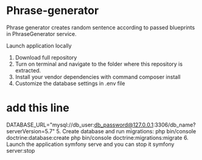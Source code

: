 # Phrase-generator

Phrase generator creates random sentence according to passed blueprints in PhraseGenerator service.

Launch application locally
1. Download full repository
2. Turn on terminal and navigate to the folder where this repository is extracted.
3. Install your vendor dependencies with command composer install
4. Customize the database settings in .env file
  # add this line
  DATABASE_URL="mysql://db_user:db_password@127.0.0.1:3306/db_name?serverVersion=5.7"
5. Create database and run migrations:
  php bin/console doctrine:database:create
  php bin/console doctrine:migrations:migrate
6. Launch the application symfony serve and you can stop it symfony server:stop
